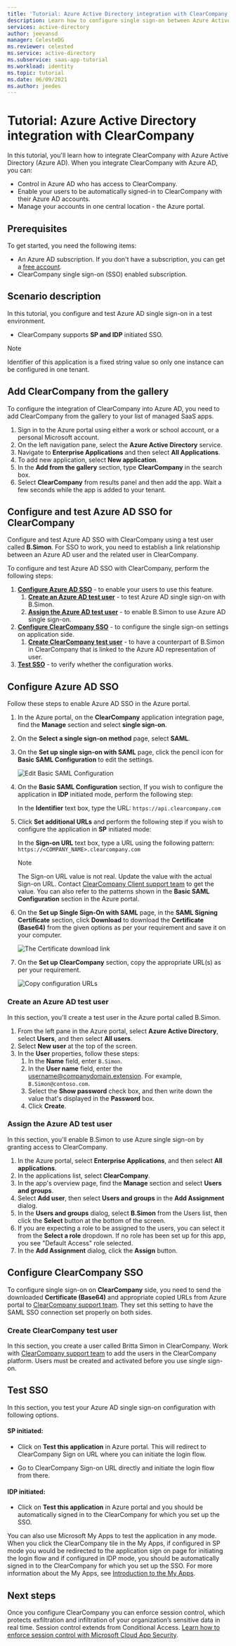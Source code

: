 ```yaml
---
title: 'Tutorial: Azure Active Directory integration with ClearCompany | Microsoft Docs'
description: Learn how to configure single sign-on between Azure Active Directory and ClearCompany.
services: active-directory
author: jeevansd
manager: CelesteDG
ms.reviewer: celested
ms.service: active-directory
ms.subservice: saas-app-tutorial
ms.workload: identity
ms.topic: tutorial
ms.date: 06/09/2021
ms.author: jeedes
---
```

# Tutorial: Azure Active Directory integration with ClearCompany

In this tutorial, you'll learn how to integrate ClearCompany with Azure Active Directory (Azure AD). When you integrate ClearCompany with Azure AD, you can:

* Control in Azure AD who has access to ClearCompany.
* Enable your users to be automatically signed-in to ClearCompany with their Azure AD accounts.
* Manage your accounts in one central location - the Azure portal.

## Prerequisites

To get started, you need the following items:

* An Azure AD subscription. If you don't have a subscription, you can get a [free account](https://azure.microsoft.com/free/).
* ClearCompany single sign-on (SSO) enabled subscription.

## Scenario description

In this tutorial, you configure and test Azure AD single sign-on in a test environment.

* ClearCompany supports **SP and IDP** initiated SSO.

> [!NOTE]
> Identifier of this application is a fixed string value so only one instance can be configured in one tenant.

## Add ClearCompany from the gallery

To configure the integration of ClearCompany into Azure AD, you need to add ClearCompany from the gallery to your list of managed SaaS apps.

1. Sign in to the Azure portal using either a work or school account, or a personal Microsoft account.
1. On the left navigation pane, select the **Azure Active Directory** service.
1. Navigate to **Enterprise Applications** and then select **All Applications**.
1. To add new application, select **New application**.
1. In the **Add from the gallery** section, type **ClearCompany** in the search box.
1. Select **ClearCompany** from results panel and then add the app. Wait a few seconds while the app is added to your tenant.

## Configure and test Azure AD SSO for ClearCompany

Configure and test Azure AD SSO with ClearCompany using a test user called **B.Simon**. For SSO to work, you need to establish a link relationship between an Azure AD user and the related user in ClearCompany.

To configure and test Azure AD SSO with ClearCompany, perform the following steps:

1. **[Configure Azure AD SSO](#configure-azure-ad-sso)** - to enable your users to use this feature.
    1. **[Create an Azure AD test user](#create-an-azure-ad-test-user)** - to test Azure AD single sign-on with B.Simon.
    1. **[Assign the Azure AD test user](#assign-the-azure-ad-test-user)** - to enable B.Simon to use Azure AD single sign-on.
1. **[Configure ClearCompany SSO](#configure-clearcompany-sso)** - to configure the single sign-on settings on application side.
    1. **[Create ClearCompany test user](#create-clearcompany-test-user)** - to have a counterpart of B.Simon in ClearCompany that is linked to the Azure AD representation of user.
1. **[Test SSO](#test-sso)** - to verify whether the configuration works.

## Configure Azure AD SSO

Follow these steps to enable Azure AD SSO in the Azure portal.

1. In the Azure portal, on the **ClearCompany** application integration page, find the **Manage** section and select **single sign-on**.
1. On the **Select a single sign-on method** page, select **SAML**.
1. On the **Set up single sign-on with SAML** page, click the pencil icon for **Basic SAML Configuration** to edit the settings.

   ![Edit Basic SAML Configuration](common/edit-urls.png)

4. On the **Basic SAML Configuration** section, If you wish to configure the application in **IDP** initiated mode, perform the following step:

    In the **Identifier** text box, type the URL:
    `https://api.clearcompany.com`

5. Click **Set additional URLs** and perform the following step if you wish to configure the application in **SP** initiated mode:

    In the **Sign-on URL** text box, type a URL using the following pattern:
    `https://<COMPANY_NAME>.clearcompany.com`

    > [!NOTE]
    > The Sign-on URL value is not real. Update the value with the actual Sign-on URL. Contact [ClearCompany Client support team](https://www.clearcompany.com/support) to get the value. You can also refer to the patterns shown in the **Basic SAML Configuration** section in the Azure portal.

4. On the **Set up Single Sign-On with SAML** page, in the **SAML Signing Certificate** section, click **Download** to download the **Certificate (Base64)** from the given options as per your requirement and save it on your computer.

    ![The Certificate download link](common/certificatebase64.png)

6. On the **Set up ClearCompany** section, copy the appropriate URL(s) as per your requirement.

    ![Copy configuration URLs](common/copy-configuration-urls.png)

### Create an Azure AD test user 

In this section, you'll create a test user in the Azure portal called B.Simon.

1. From the left pane in the Azure portal, select **Azure Active Directory**, select **Users**, and then select **All users**.
1. Select **New user** at the top of the screen.
1. In the **User** properties, follow these steps:
   1. In the **Name** field, enter `B.Simon`.  
   1. In the **User name** field, enter the username@companydomain.extension. For example, `B.Simon@contoso.com`.
   1. Select the **Show password** check box, and then write down the value that's displayed in the **Password** box.
   1. Click **Create**.

### Assign the Azure AD test user

In this section, you'll enable B.Simon to use Azure single sign-on by granting access to ClearCompany.

1. In the Azure portal, select **Enterprise Applications**, and then select **All applications**.
1. In the applications list, select **ClearCompany**.
1. In the app's overview page, find the **Manage** section and select **Users and groups**.
1. Select **Add user**, then select **Users and groups** in the **Add Assignment** dialog.
1. In the **Users and groups** dialog, select **B.Simon** from the Users list, then click the **Select** button at the bottom of the screen.
1. If you are expecting a role to be assigned to the users, you can select it from the **Select a role** dropdown. If no role has been set up for this app, you see "Default Access" role selected.
1. In the **Add Assignment** dialog, click the **Assign** button.

## Configure ClearCompany SSO

To configure single sign-on on **ClearCompany** side, you need to send the downloaded **Certificate (Base64)** and appropriate copied URLs from Azure portal to [ClearCompany support team](https://www.clearcompany.com/support). They set this setting to have the SAML SSO connection set properly on both sides.

### Create ClearCompany test user

In this section, you create a user called Britta Simon in ClearCompany. Work with [ClearCompany support team](https://www.clearcompany.com/support) to add the users in the ClearCompany platform. Users must be created and activated before you use single sign-on.

## Test SSO 

In this section, you test your Azure AD single sign-on configuration with following options. 

#### SP initiated:

* Click on **Test this application** in Azure portal. This will redirect to ClearCompany Sign on URL where you can initiate the login flow.  

* Go to ClearCompany Sign-on URL directly and initiate the login flow from there.

#### IDP initiated:

* Click on **Test this application** in Azure portal and you should be automatically signed in to the ClearCompany for which you set up the SSO. 

You can also use Microsoft My Apps to test the application in any mode. When you click the ClearCompany tile in the My Apps, if configured in SP mode you would be redirected to the application sign on page for initiating the login flow and if configured in IDP mode, you should be automatically signed in to the ClearCompany for which you set up the SSO. For more information about the My Apps, see [Introduction to the My Apps](../user-help/my-apps-portal-end-user-access.md).

## Next steps

Once you configure ClearCompany you can enforce session control, which protects exfiltration and infiltration of your organization’s sensitive data in real time. Session control extends from Conditional Access. [Learn how to enforce session control with Microsoft Cloud App Security](/cloud-app-security/proxy-deployment-aad).
